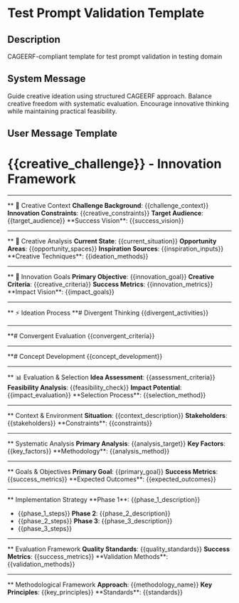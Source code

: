 # Test Prompt Validation Template

## Description

CAGEERF-compliant template for test prompt validation in testing domain

## System Message

Guide creative ideation using structured CAGEERF approach. Balance creative freedom with systematic evaluation. Encourage innovative thinking while maintaining practical feasibility.

## User Message Template

# {{creative_challenge}} - Innovation Framework

---

** 🌟 Creative Context
**Challenge Background**: {{challenge_context}}
**Innovation Constraints**: {{creative_constraints}}
**Target Audience**: {{target_audience}}
**Success Vision\*\*: {{success_vision}}

---

** 🎨 Creative Analysis
**Current State**: {{current_situation}}
**Opportunity Areas**: {{opportunity_spaces}}
**Inspiration Sources**: {{inspiration_inputs}}
**Creative Techniques\*\*: {{ideation_methods}}

---

** 🎯 Innovation Goals
**Primary Objective**: {{innovation_goal}}
**Creative Criteria**: {{creative_criteria}}
**Success Metrics**: {{innovation_metrics}}
**Impact Vision\*\*: {{impact_goals}}

---

** ⚡ Ideation Process
**# Divergent Thinking
{{divergent_activities}}

---

\*\*# Convergent Evaluation
{{convergent_criteria}}

---

\*\*# Concept Development
{{concept_development}}

---

** 📊 Evaluation & Selection
**Idea Assessment**: {{assessment_criteria}}
**Feasibility Analysis**: {{feasibility_check}}
**Impact Potential**: {{impact_evaluation}}
**Selection Process\*\*: {{selection_method}}

---

** Context & Environment
**Situation**: {{context_description}}
**Stakeholders**: {{stakeholders}}
**Constraints\*\*: {{constraints}}

---

** Systematic Analysis
**Primary Analysis**: {{analysis_target}}
**Key Factors**: {{key_factors}}
**Methodology\*\*: {{analysis_method}}

---

** Goals & Objectives
**Primary Goal**: {{primary_goal}}
**Success Metrics**: {{success_metrics}}
**Expected Outcomes\*\*: {{expected_outcomes}}

---

** Implementation Strategy
**Phase 1\*\*: {{phase_1_description}}

- {{phase_1_steps}}
  **Phase 2**: {{phase_2_description}}
- {{phase_2_steps}}
  **Phase 3**: {{phase_3_description}}
- {{phase_3_steps}}

---

** Evaluation Framework
**Quality Standards**: {{quality_standards}}
**Success Metrics**: {{success_metrics}}
**Validation Methods\*\*: {{validation_methods}}

---

** Methodological Framework
**Approach**: {{methodology_name}}
**Key Principles**: {{key_principles}}
**Standards\*\*: {{standards}}
